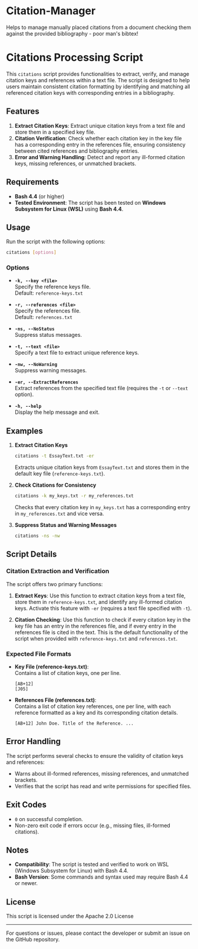 # Citation-Manager
Helps to manage manually placed citations from a document checking them against the provided bibliography - poor man's bibtex!



# Citations Processing Script

This `citations` script provides functionalities to extract, verify, and manage citation keys and references within a text file. The script is designed to help users maintain consistent citation formatting by identifying and matching all referenced citation keys with corresponding entries in a bibliography.

## Features
1. **Extract Citation Keys**: Extract unique citation keys from a text file and store them in a specified key file.
2. **Citation Verification**: Check whether each citation key in the key file has a corresponding entry in the references file, ensuring consistency between cited references and bibliography entries.
3. **Error and Warning Handling**: Detect and report any ill-formed citation keys, missing references, or unmatched brackets.

## Requirements
- **Bash 4.4** (or higher)
- **Tested Environment**: The script has been tested on **Windows Subsystem for Linux (WSL)** using **Bash 4.4**.

## Usage

Run the script with the following options:

```bash
citations [options]
```

### Options

- **`-k, --key <file>`**  
  Specify the reference keys file.  
  Default: `reference-keys.txt`

- **`-r, --references <file>`**  
  Specify the references file.  
  Default: `references.txt`

- **`-ns, --NoStatus`**  
  Suppress status messages.

- **`-t, --text <file>`**  
  Specify a text file to extract unique reference keys.

- **`-nw, --NoWarning`**  
  Suppress warning messages.

- **`-er, --ExtractReferences`**  
  Extract references from the specified text file (requires the `-t` or `--text` option).

- **`-h, --help`**  
  Display the help message and exit.

## Examples

1. **Extract Citation Keys**
   ```bash
   citations -t EssayText.txt -er
   ```
   Extracts unique citation keys from `EssayText.txt` and stores them in the default key file (`reference-keys.txt`).

2. **Check Citations for Consistency**
   ```bash
   citations -k my_keys.txt -r my_references.txt
   ```
   Checks that every citation key in `my_keys.txt` has a corresponding entry in `my_references.txt` and vice versa.

3. **Suppress Status and Warning Messages**
   ```bash
   citations -ns -nw
   ```

## Script Details

### Citation Extraction and Verification

The script offers two primary functions:

1. **Extract Keys**: 
   Use this function to extract citation keys from a text file, store them in `reference-keys.txt`, and identify any ill-formed citation keys. Activate this feature with `-er` (requires a text file specified with `-t`).

2. **Citation Checking**: 
   Use this function to check if every citation key in the key file has an entry in the references file, and if every entry in the references file is cited in the text. This is the default functionality of the script when provided with `reference-keys.txt` and `references.txt`.

### Expected File Formats

- **Key File (reference-keys.txt)**:  
  Contains a list of citation keys, one per line.
  ```
  [AB+12]
  [J05]
  ```

- **References File (references.txt)**:  
  Contains a list of citation key references, one per line, with each reference formatted as a key and its corresponding citation details.
  ```
  [AB+12] John Doe. Title of the Reference. ...
  ```

## Error Handling

The script performs several checks to ensure the validity of citation keys and references:
- Warns about ill-formed references, missing references, and unmatched brackets.
- Verifies that the script has read and write permissions for specified files.

## Exit Codes
- `0` on successful completion.
- Non-zero exit code if errors occur (e.g., missing files, ill-formed citations).

## Notes

- **Compatibility**: The script is tested and verified to work on WSL (Windows Subsystem for Linux) with Bash 4.4.
- **Bash Version**: Some commands and syntax used may require Bash 4.4 or newer.

## License

This script is licensed under the Apache 2.0 License

---

For questions or issues, please contact the developer or submit an issue on the GitHub repository.
